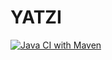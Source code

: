 # YATZI

[![Java CI with Maven](https://github.com/kristiania-pgr209-2022/pgr209-lecture-2-b/actions/workflows/maven.yml/badge.svg)](https://github.com/kristiania-pgr209-2022/pgr209-lecture-2-b/actions/workflows/maven.yml)
